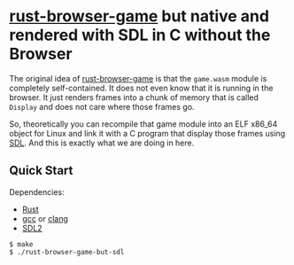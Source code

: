 # [rust-browser-game] but native and rendered with SDL in C without the Browser

The original idea of [rust-browser-game] is that the `game.wasm` module is completely self-contained. It does not even know that it is running in the browser. It just renders frames into a chunk of memory that is called `Display` and does not care where those frames go.

So, theoretically you can recompile that game module into an ELF x86_64 object for Linux and link it with a C program that display those frames using [SDL](https://www.libsdl.org/). And this is exactly what we are doing in here.

## Quick Start

Dependencies:
- [Rust]
- [gcc] or [clang]
- [SDL2]

```console
$ make
$ ./rust-browser-game-but-sdl
```

[rust-browser-game]: https://github.com/tsoding/rust-browser-game
[Rust]: https://rust-lang.org/
[gcc]: https://gcc.gnu.org/
[clang]: https://clang.llvm.org/
[SDL2]: https://www.libsdl.org/
